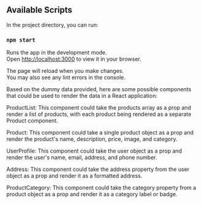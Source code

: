 ## Available Scripts

In the project directory, you can run:

### `npm start`

Runs the app in the development mode.\
Open [http://localhost:3000](http://localhost:3000) to view it in your browser.

The page will reload when you make changes.\
You may also see any lint errors in the console.

Based on the dummy data provided, here are some possible components that could be used to render the data in a React application:

ProductList: This component could take the products array as a prop and render a list of products, with each product being rendered as a separate Product component.

Product: This component could take a single product object as a prop and render the product's name, description, price, image, and category.

UserProfile: This component could take the user object as a prop and render the user's name, email, address, and phone number.

Address: This component could take the address property from the user object as a prop and render it as a formatted address.

ProductCategory: This component could take the category property from a product object as a prop and render it as a category label or badge.

